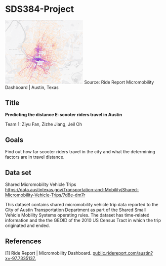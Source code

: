# SDS384-Project

<img src="https://github.com/jeiloh/SDS384-Project/blob/main/e-scooter_austin.png" width=50% height=50%>
Source: Ride Report Micromobility Dashboard | Austin, Texas

## Title
**Predicting the distance E-scooter riders travel in Austin**

Team 1: Ziyu Fan, Zizhe Jiang, Jeil Oh

## Goals
Find out how far scooter riders travel in the city and what the determining factors are in travel distance.

## Data set
Shared Micromobility Vehicle Trips
https://data.austintexas.gov/Transportation-and-Mobility/Shared-Micromobility-Vehicle-Trips/7d8e-dm7r

This dataset contains shared micromobility vehicle trip data reported to the City of Austin Transportation Department as part of the Shared Small Vehicle Mobility Systems operating rules. The dataset has time-related information and the the GEOID of the 2010 US Census Tract in which the trip originated and ended. 

## References
[1] Ride Report | Micromobility Dashboard. [public.ridereport.com/austin?x=-97.7335137.](https://public.ridereport.com/)
